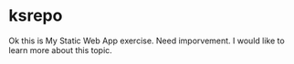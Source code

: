 # ksrepo
Ok this is My Static Web App exercise. Need imporvement. 
I would like to learn more about this topic.
